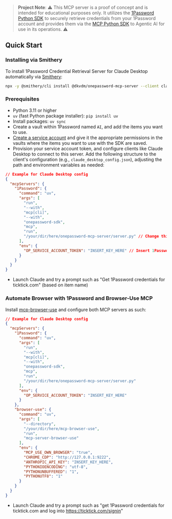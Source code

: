 > **Project Note**: ⚠️ This MCP server is a proof of concept and is intended for educational purposes only. It utilizes the [1Password Python SDK](https://github.com/modelcontextprotocol/python-sdk) to securely retrieve credentials from your 1Password account and provides them via the [MCP Python SDK](https://github.com/modelcontextprotocol/python-sdk) to Agentic AI for use in its operations. ⚠️

## Quick Start

### Installing via Smithery

To install 1Password Credential Retrieval Server for Claude Desktop automatically via [Smithery](https://smithery.ai/server/@dkvdm/onepassword-mcp-server):

```bash
npx -y @smithery/cli install @dkvdm/onepassword-mcp-server --client claude
```

### Prerequisites

-   Python 3.11 or higher
-   `uv` (fast Python package installer): `pip install uv`
-   Install packages: `uv sync`
- Create a vault within 1Password named `AI`, and add the items you want to use.
- [Create a service account](https://my.1password.com/developer-tools/infrastructure-secrets/serviceaccount/) and give it the appropriate permissions in the vaults where the items you want to use with the SDK are saved.
- Provision your service account token, and configure clients like Claude Desktop to connect to this server. Add the following structure to the client's configuration (e.g., `claude_desktop_config.json`), adjusting the path and environment variables as needed:

```json
// Example for Claude Desktop config
{
  "mcpServers": {
    "1Password": {
      "command": "uv",
      "args": [
        "run",
        "--with",
        "mcp[cli]",
        "--with",
        "onepassword-sdk",
        "mcp",
        "run",
        "/your/dir/here/onepassword-mcp-server/server.py" // Change this path
      ],
      "env": {
        "OP_SERVICE_ACCOUNT_TOKEN": "INSERT_KEY_HERE" // Insert 1Password Service Account Token
      }
    }
  }
}
```
* Launch Claude and try a prompt such as "Get 1Password credentials for ticktick.com" (based on item name)


### Automate Browser with 1Password and Browser-Use MCP

Install [mcp-browser-use](https://github.com/Saik0s/mcp-browser-use) and configure both MCP servers as such:

```json
// Example for Claude Desktop config
{
  "mcpServers": {
    "1Password": {
      "command": "uv",
      "args": [
        "run",
        "--with",
        "mcp[cli]",
        "--with",
        "onepassword-sdk",
        "mcp",
        "run",
        "/your/dir/here/onepassword-mcp-server/server.py"
      ],
      "env": {
        "OP_SERVICE_ACCOUNT_TOKEN": "INSERT_KEY_HERE"
      }
    },
    "browser-use": {
      "command": "uv",
      "args": [
        "--directory",
        "/your/dir/here/mcp-browser-use",
        "run",
        "mcp-server-browser-use"
      ],
      "env": {
        "MCP_USE_OWN_BROWSER": "true",
        "CHROME_CDP": "http://127.0.0.1:9222",
        "ANTHROPIC_API_KEY": "INSERT_KEY_HERE",
        "PYTHONIOENCODING": "utf-8",
        "PYTHONUNBUFFERED": "1",
        "PYTHONUTF8": "1"
      }
    }
  }
}
```
* Launch Claude and try a prompt such as "get 1Password credentials for ticktick.com and log into https://ticktick.com/signin"
